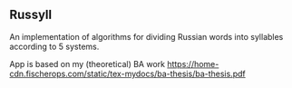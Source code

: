 ## Russyll

An implementation of algorithms for dividing Russian words into syllables according to 5 systems.

App is based on my (theoretical) BA work https://home-cdn.fischerops.com/static/tex-mydocs/ba-thesis/ba-thesis.pdf
